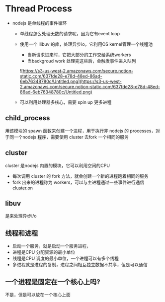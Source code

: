 # Thread Process

- nodejs 是单线程的事件循环
    - 单线程怎么处理无数的请求呢，因为它有event loop
    - 使用一个 llibuv 的库，处理异步io，它利用OS kernel管理一个线程池
        - 当新请求进来时，它把大部分的工作交给系统workers
        - 当backgroud work 处理完这些后，会触发事件进入队列

        ![https://s3-us-west-2.amazonaws.com/secure.notion-static.com/637fde28-e78d-48ed-86ad-6eb76348780c/Untitled.png](https://s3-us-west-2.amazonaws.com/secure.notion-static.com/637fde28-e78d-48ed-86ad-6eb76348780c/Untitled.png)

    - 可以利用处理器多核心，需要 spin up 更多进程

## child_process

用该模块的 spawn 函数来创建一个进程，用于执行非 nodejs 的 processes，对于同一个nodejs 程序，需要使用 cluster 去fork 一个相同的服务

## cluster

cluster 是nodejs 内置的模块，它可以利用空闲的CPU

- 每次调用 cluster 的 fork 方法，就会创建一个新的进程跑着相同的服务
- fork 出来的进程称为 workers，可以与主进程通过一些事件进行通信 cluster.on

## libuv

是来处理异步i/o 

## 线程和进程

- 启动一个服务，就是启动一个服务进程，
- 进程是CPU 分配资源的最小单位
- 线程是CPU 调度的最小单位，一个进程可以有多个线程
- 多进程就是进程的复制，进程之间相互独立数据不共享，但是可以通信

## 一个进程是固定在一个核心上吗?

不是，但是可以放在一个核心上面